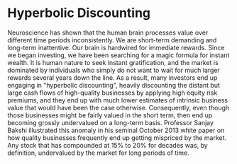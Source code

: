 # Hyperbolic Discounting

Neuroscience has shown that the human brain processes value over different time periods inconsistently. We are short-term demanding and long-term inattentive. Our brain is hardwired for immediate rewards. Since we began investing, we have been searching for a magic formula for instant wealth. It is human nature to seek instant gratification, and the market is dominated by individuals who simply do not want to wait for much larger rewards several years down the line. As a result, many investors end up engaging in "hyperbolic discounting", heavily discounting the distant but large cash flows of high-quality businesses by applying high equity risk premiums, and they end up with much lower estimates of intrinsic business value that would have been the case otherwise. Consequently, even though those businesses might be fairly valued in the short term, then end up becoming grossly undervalued on a long-term basis. Professor Sanjay Bakshi illustrated this anomaly in his seminal October 2013 white paper on how quality businesses frequently end up getting mispriced by the market. Any stock that has compounded  at 15% to 20% for decades was, by definition, undervalued by the market for long periods of time.